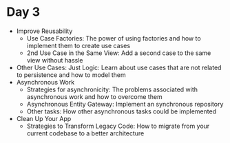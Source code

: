 # Day 3
* Improve Reusability
  * Use Case Factories: The power of using factories and how to implement them to create use cases
  * 2nd Use Case in the Same View: Add a second case to the same view without hassle
* Other Use Cases: Just Logic: Learn about use cases that are not related to persistence and how to model them
* Asynchronous Work
  * Strategies for asynchronicity: The problems associated with asynchronous work and how to overcome them
  * Asynchronous Entity Gateway: Implement an synchronous repository
  * Other tasks: How other asynchronous tasks could be implemented
* Clean Up Your App
  * Strategies to Transform Legacy Code: How to migrate from your current codebase to a better architecture